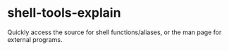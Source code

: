 # shell-tools-explain
Quickly access the source for shell functions/aliases, or the man page for external programs.
